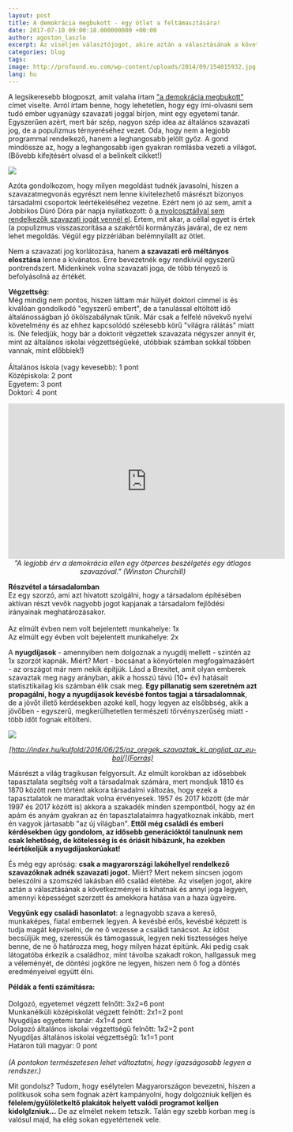 ```yaml
---
layout: post
title: A demokrácia megbukott - egy ötlet a feltámasztására!
date: 2017-07-10 09:00:18.000000000 +00:00
author: agoston_laszlo
excerpt: Az viseljen választójogot, akire aztán a választásának a következményei is kihatnak és annyi joga legyen, amennyi képességet szerzett és amekkora hatása van a haza ügyeire.
categories: blog
tags: 
image: http://profound.eu.com/wp-content/uploads/2014/09/154015932.jpg
lang: hu
---
```

A legsikeresebb blogposzt, amit valaha írtam ["a demokrácia megbukott"](http://agostonlaszlo.hu/blog/a-demokracia-megbukott/) címet viselte. Arról írtam benne, hogy lehetetlen, hogy egy írni-olvasni sem tudó ember ugyanúgy szavazati joggal bírjon, mint egy egyetemi tanár. Egyszerűen azért, mert bár szép, nagyon szép idea az általános szavazati jog, de a populizmus térnyeréséhez vezet. Oda, hogy nem a legjobb programmal rendelkező, hanem a leghangosabb jelölt győz. A gond mindössze az, hogy a leghangosabb igen gyakran romlásba vezeti a világot. (Bővebb kifejtésért olvasd el a belinkelt cikket!)

![](http://agostonlaszlo.hu/images/pilotaszavazas1.jpg)

Azóta gondolkozom, hogy milyen megoldást tudnék javasolni, hiszen a szavazatmegvonás egyrészt nem lenne kivitelezhető másrészt bizonyos társadalmi csoportok leértékeléséhez vezetne. Ezért nem jó az sem, amit a Jobbikos Dúró Dóra pár napja nyilatkozott: ő [a nyolcosztállyal sem rendelkezők szavazati jogát vennél el](http://www.atv.hu/belfold/20170802-a-jobbik-nem-engedne-szavazni-azokat-akik-nem-vegeztek-el-az-altalanos-iskolat). Értem, mit akar, a céllal egyet is értek (a populizmus visszaszorítása a szakértői kormányzás javára), de ez nem lehet megoldás. Végül egy pizzériában belémnyilallt az ötlet.

Nem a szavazati jog korlátozása, hanem **a szavazati erő méltányos elosztása** lenne a kívánatos. Erre bevezetnék egy rendkívül egyszerű pontrendszert. Midenkinek volna szavazati joga, de több tényező is befolyásolná az értékét.

**Végzettség:** <br />
Még mindig nem pontos, hiszen láttam már hülyét doktori címmel is és kiválóan gondolkodó "egyszerű embert", de a tanulással eltöltött idő általánosságban jó ökölszabálynak tűnik. Már csak a felfelé növekvő nyelvi követelmény és az ehhez kapcsolódó szélesebb körű "világra rálátás" miatt is. (Ne feledjük, hogy bár a doktorit végzettek szavazata négyszer annyit ér, mint az általános iskolai végzettségűeké, utóbbiak számban sokkal többen vannak, mint előbbiek!)<br />
<br />
Általános iskola (vagy kevesebb): 1 pont<br />
Középiskola: 2 pont<br />
Egyetem: 3 pont<br />
Doktori: 4 pont<br />

<iframe width="560" height="315" src="https://www.youtube.com/embed/8ALKq4tVuUQ" frameborder="0" allowfullscreen></iframe>
<i><center>"A legjobb érv a demokrácia ellen egy ötperces beszélgetés egy átlagos szavazóval." (Winston Churchill)</center></i>

**Részvétel a társadalomban**<br />
Ez egy szorzó, ami azt hivatott szolgálni, hogy a társadalom építésében aktívan részt vevők nagyobb jogot kapjanak a társadalom fejlődési irányainak meghatározásakor.<br />
<br />
Az elmúlt évben nem volt bejelentett munkahelye: 1x<br />
Az elmúlt egy évben volt bejelentett munkahelye: 2x<br />

A **nyugdíjasok** - amennyiben nem dolgoznak a nyugdíj mellett - szintén az 1x szorzót kapnák. Miért? Mert - bocsánat a könyörtelen megfogalmazásért - az országot már nem nekik építjük. Lásd a Brexitet, amit olyan emberek szavaztak meg nagy arányban, akik a hosszú távú (10+ év) hatásait statisztikailag kis számban élik csak meg. **Egy pillanatig sem szeretném azt propagálni, hogy a nyugdíjasok kevésbé fontos tagjai a társadalomnak**, de a jövőt illető kérdésekben azoké kell, hogy legyen az elsőbbség, akik a jövőben - egyszerű, megkerülhetetlen természeti törvényszerűség miatt - több időt fognak eltölteni. 

![](http://agostonlaszlo.hu/images/brexitchart.JPG)
<i><center> [http://index.hu/kulfold/2016/06/25/az_oregek_szavaztak_ki_angliat_az_eu-bol/](Forrás) </center></i>

Másrészt a világ tragikusan felgyorsult. Az elmúlt korokban az idősebbek tapasztalata segítség volt a társadalmak számára, mert mondjuk 1810 és 1870 között nem történt akkora társadalmi változás, hogy ezek a tapasztalatok ne maradtak volna érvényesek. 1957 és 2017 között (de már 1997 és 2017 között is) akkora a szakadék minden szempontból, hogy az én apám és anyám gyakran az én tapasztalataimra hagyatkoznak inkább, mert én vagyok jártasabb "az új világban". **Ettől még családi és emberi kérdésekben úgy gondolom, az idősebb generációktól tanulnunk nem csak lehetőség, de kötelesség is és óriásit hibázunk, ha ezekben leértékeljük a nyugdíjaskorúakat!**

És még egy apróság: **csak a magyarországi lakóhellyel rendelkező szavazóknak adnék szavazati jogot.** Miért? Mert nekem sincsen jogom beleszólni a szomszéd lakásban élő család életébe. Az viseljen jogot, akire aztán a választásának a következményei is kihatnak és annyi joga legyen, amennyi képességet szerzett és amekkora hatása van a haza ügyeire.

**Vegyünk egy családi hasonlatot**: a legnagyobb szava a kereső, munkaképes, fiatal embernek legyen. A kevésbé erős, kevésbé képzett is tudja magát képviselni, de ne ő vezesse a családi tanácsot. Az időst becsüljük meg, szeressük és támogassuk, legyen neki tisztességes helye benne, de ne ő határozza meg, hogy milyen házat építünk. Aki pedig csak látogatóba érkezik a családhoz, mint távolba szakadt rokon, hallgassuk meg a véleményét, de döntési jogköre ne legyen, hiszen nem ő fog a döntés eredményeivel együtt élni.

**Példák a fenti számításra:**<br />
<br />
Dolgozó, egyetemet végzett felnőtt: 3x2=6 pont<br />
Munkanélküli középiskolát végzett felnőtt: 2x1=2 pont<br />
Nyugdíjas egyetemi tanár: 4x1=4 pont<br />
Dolgozó általános iskolai végzettségű felnőtt: 1x2=2 pont<br />
Nyugdíjas általános iskolai végzettségű: 1x1=1 pont<br />
Határon túli magyar: 0 pont<br />
<br />
*(A pontokon természetesen lehet változtatni, hogy igazságosabb legyen a rendszer.)* <br />

Mit gondolsz? Tudom, hogy esélytelen Magyarországon bevezetni, hiszen a politkusok soha sem fognak azért kampányolni, hogy dolgozniuk kelljen és **félelem/gyűlöletkeltő plakátok helyett valódi programot kelljen kidolglzniuk...** De az elmélet nekem tetszik. Talán egy szebb korban meg is valósul majd, ha elég sokan egyetértenek vele.

